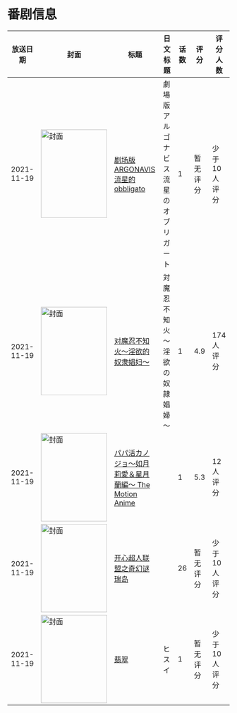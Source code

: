 # 番剧信息

|放送日期|封面|标题|日文标题|话数|评分|评分人数|
|---|---|---|---|---|---|---|
|2021-11-19|<img src="//lain.bgm.tv/pic/cover/c/56/cc/337274_133r8.jpg" alt="封面" style="width:150px;height:200px;object-fit:cover;">|[剧场版 ARGONAVIS 流星的obbligato](https://bangumi.tv/subject/337274)|劇場版アルゴナビス 流星のオブリガート|1|暂无评分|少于10人评分|
|2021-11-19|<img src="/img/no_icon_subject.png" alt="封面" style="width:150px;height:200px;object-fit:cover;">|[对魔忍不知火～淫欲的奴隶娼妇～](https://bangumi.tv/subject/354311)|対魔忍不知火～淫欲の奴隷娼婦～|1|4.9|174人评分|
|2021-11-19|<img src="/img/no_icon_subject.png" alt="封面" style="width:150px;height:200px;object-fit:cover;">|[パパ活カノジョ～如月莉愛＆星月蘭編～ The Motion Anime](https://bangumi.tv/subject/357520)||1|5.3|12人评分|
|2021-11-19|<img src="//lain.bgm.tv/pic/cover/c/33/52/410023_7PgYU.jpg" alt="封面" style="width:150px;height:200px;object-fit:cover;">|[开心超人联盟之奇幻谜瑞岛](https://bangumi.tv/subject/410023)||26|暂无评分|少于10人评分|
|2021-11-19|<img src="//lain.bgm.tv/pic/cover/c/d5/35/416444_kURVD.jpg" alt="封面" style="width:150px;height:200px;object-fit:cover;">|[翡翠](https://bangumi.tv/subject/416444)|ヒスイ|1|暂无评分|少于10人评分|
